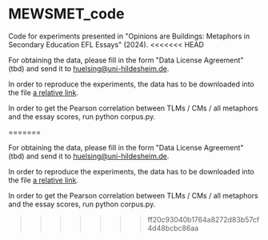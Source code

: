 # MEWSMET_code
Code for experiments presented in "Opinions are Buildings: Metaphors in Secondary Education EFL Essays" (2024).
<<<<<<< HEAD

For obtaining the data, please fill in the form "Data License Agreement" (tbd) and send it to huelsing@uni-hildesheim.de. 

In order to reproduce the experiments, the data has to be downloaded into the file [a relative link](data).

In order to get the Pearson correlation between TLMs / CMs / all metaphors and the essay scores, run python corpus.py.

=======

For obtaining the data, please fill in the form "Data License Agreement" (tbd) and send it to huelsing@uni-hildesheim.de. 

In order to reproduce the experiments, the data has to be downloaded into the file [a relative link](data).

In order to get the Pearson correlation between TLMs / CMs / all metaphors and the essay scores, run python corpus.py.
>>>>>>> ff20c93040b1764a8272d83b57cf4d48bcbc86aa
